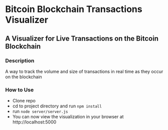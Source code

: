 
# Bitcoin Blockchain Transactions Visualizer #
 
## A Visualizer for Live Transactions on the Bitcoin Blockchain ##

### Description
A way to track the volume and size of transactions in real time as they occur on the blockchain

### How to Use
* Clone repo 
* cd to project directory and run `npm install`
* run `node server/server.js`
* You can now view the visualization in your browser at http://localhost:5000